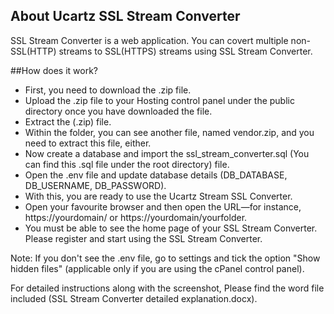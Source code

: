 ## About Ucartz  SSL Stream Converter

SSL Stream Converter is a web application. You can covert multiple non-SSL(HTTP) streams to SSL(HTTPS) streams using SSL Stream Converter.

##How does it work?


- First, you need to download the .zip file.
- Upload the .zip file to your Hosting control panel under the public directory once you have downloaded the file.
- Extract the (.zip) file.
- Within the folder, you can see another file, named vendor.zip, and you need to extract this file, either.
- Now create a database and import the ssl_stream_converter.sql (You can find this .sql file under the root directory) file.
- Open the .env file and update database details (DB_DATABASE, DB_USERNAME, DB_PASSWORD).
- With this, you are ready to use the Ucartz Stream SSL Converter.
- Open your favourite browser and then open the URL—for instance, https://yourdomain/ or https://yourdomain/yourfolder.
- You must be able to see the home page of your SSL Stream Converter. Please register and start using the SSL Stream Converter.

Note: If you don't see the .env file, go to settings and tick the option "Show hidden files" (applicable only if you are using the cPanel control panel).

For detailed instructions along with the screenshot, Please find the word file included (SSL Stream Converter detailed explanation.docx).










